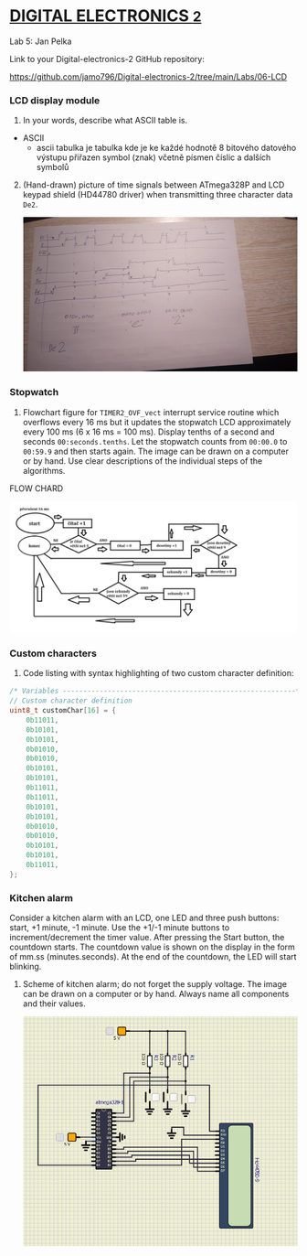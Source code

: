 # [DIGITAL ELECTRONICS <font size="5"> 2 </font>](https://github.com/jamo796/Digital-electronics-2/)
 
Lab 5: Jan Pelka

Link to your Digital-electronics-2 GitHub repository:

https://github.com/jamo796/Digital-electronics-2/tree/main/Labs/06-LCD

### LCD display module

1. In your words, describe what ASCII table is.
- ASCII
    - ascii tabulka je tabulka kde je ke každé hodnotě
    8 bitového datového výstupu přiřazen symbol (znak) včetně písmen číslic a dalších symbolů

2. (Hand-drawn) picture of time signals between ATmega328P and LCD keypad shield (HD44780 driver) when transmitting three character data `De2`.

   ![your figure](https://github.com/jamo796/Digital-electronics-2/blob/main/Labs/06-LCD/grafika%202.jpg)


### Stopwatch

1. Flowchart figure for `TIMER2_OVF_vect` interrupt service routine which overflows every 16&nbsp;ms but it updates the stopwatch LCD approximately every 100&nbsp;ms (6 x 16&nbsp;ms = 100&nbsp;ms). Display tenths of a second and seconds `00:seconds.tenths`. Let the stopwatch counts from `00:00.0` to `00:59.9` and then starts again. The image can be drawn on a computer or by hand. Use clear descriptions of the individual steps of the algorithms.

FLOW CHARD

   ![your figure](https://github.com/jamo796/Digital-electronics-2/blob/main/Labs/06-LCD/flow%20chart.jpg)


### Custom characters

1. Code listing with syntax highlighting of two custom character definition:

```c
/* Variables ---------------------------------------------------------*/
// Custom character definition
uint8_t customChar[16] = {
    0b11011,
    0b10101,
    0b10101,
    0b01010,
    0b01010,
    0b10101,
    0b10101,
    0b11011,
    0b11011,
    0b10101,
    0b10101,
    0b01010,
    0b01010,
    0b10101,
    0b10101,
    0b11011,
};
```


### Kitchen alarm

Consider a kitchen alarm with an LCD, one LED and three push buttons: start, +1 minute, -1 minute. Use the +1/-1 minute buttons to increment/decrement the timer value. After pressing the Start button, the countdown starts. The countdown value is shown on the display in the form of mm.ss (minutes.seconds). At the end of the countdown, the LED will start blinking.

1. Scheme of kitchen alarm; do not forget the supply voltage. The image can be drawn on a computer or by hand. Always name all components and their values.

   ![your figure](https://github.com/jamo796/Digital-electronics-2/blob/main/Labs/06-LCD/schema.png)
